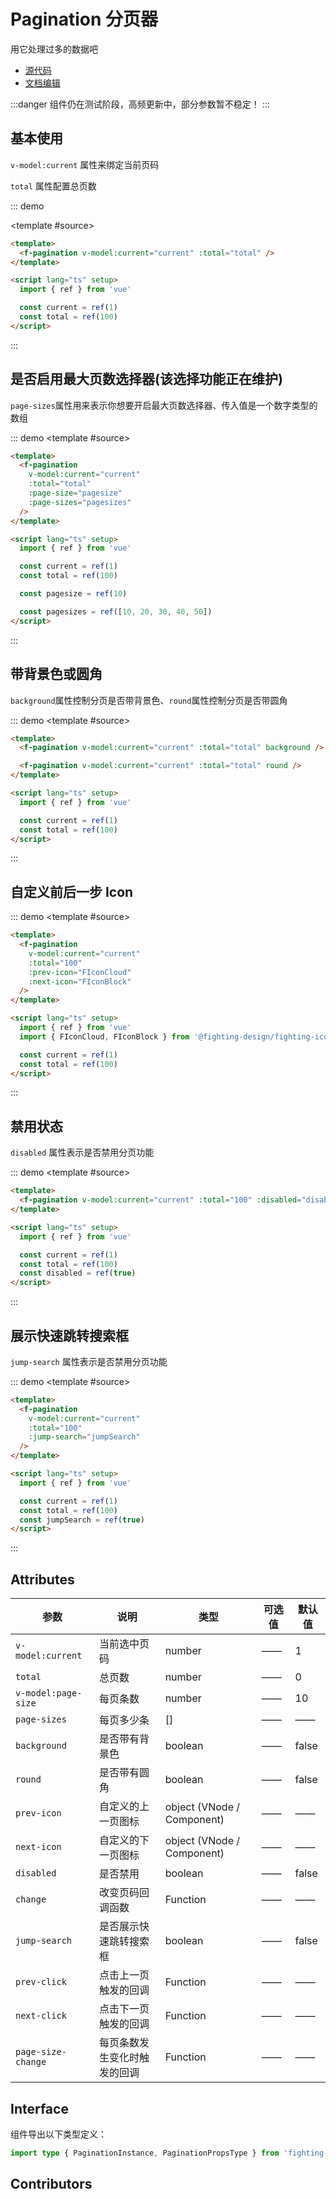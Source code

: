 # Pagination 分页器

用它处理过多的数据吧

- [源代码](https://github.com/FightingDesign/fighting-design/tree/master/packages/fighting-design/pagination)
- [文档编辑](https://github.com/FightingDesign/fighting-design/blob/master/docs/docs/components/pagination.md)

:::danger
组件仍在测试阶段，高频更新中，部分参数暂不稳定！
:::

## 基本使用

`v-model:current` 属性来绑定当前页码

`total` 属性配置总页数

::: demo

<template #source>
<demo1-vue />
</template>

```html
<template>
  <f-pagination v-model:current="current" :total="total" />
</template>

<script lang="ts" setup>
  import { ref } from 'vue'

  const current = ref(1)
  const total = ref(100)
</script>
```

:::

## 是否启用最大页数选择器(该选择功能正在维护)

`page-sizes`属性用来表示你想要开启最大页数选择器、传入值是一个数字类型的数组

::: demo
<template #source>
<demo2-vue/>
</template>

```html
<template>
  <f-pagination
    v-model:current="current"
    :total="total"
    :page-size="pagesize"
    :page-sizes="pagesizes"
  />
</template>

<script lang="ts" setup>
  import { ref } from 'vue'

  const current = ref(1)
  const total = ref(100)

  const pagesize = ref(10)

  const pagesizes = ref([10, 20, 30, 40, 50])
</script>
```

:::

## 带背景色或圆角

`background`属性控制分页是否带背景色、`round`属性控制分页是否带圆角

::: demo
<template #source>
<demo3-vue />
</template>

```html
<template>
  <f-pagination v-model:current="current" :total="total" background />

  <f-pagination v-model:current="current" :total="total" round />
</template>

<script lang="ts" setup>
  import { ref } from 'vue'

  const current = ref(1)
  const total = ref(100)
</script>
```

:::

## 自定义前后一步 Icon

::: demo
<template #source>
<f-pagination v-model:current="current" :total="100" :prev-Icon="FIconCloud" :next-Icon="FIconBlock" />
</template>

```html
<template>
  <f-pagination
    v-model:current="current"
    :total="100"
    :prev-icon="FIconCloud"
    :next-icon="FIconBlock"
  />
</template>

<script lang="ts" setup>
  import { ref } from 'vue'
  import { FIconCloud, FIconBlock } from '@fighting-design/fighting-icon'

  const current = ref(1)
  const total = ref(100)
</script>
```

:::

## 禁用状态

`disabled` 属性表示是否禁用分页功能

::: demo
<template #source>
<f-pagination v-model:current="current" :total="100" disabled />
</template>

```html
<template>
  <f-pagination v-model:current="current" :total="100" :disabled="disabled" />
</template>

<script lang="ts" setup>
  import { ref } from 'vue'

  const current = ref(1)
  const total = ref(100)
  const disabled = ref(true)
</script>
```

:::

## 展示快速跳转搜索框

`jump-search` 属性表示是否禁用分页功能

::: demo
<template #source>
<f-pagination v-model:current="current" :total="100" jumpSearch />
</template>

```html
<template>
  <f-pagination
    v-model:current="current"
    :total="100"
    :jump-search="jumpSearch"
  />
</template>

<script lang="ts" setup>
  import { ref } from 'vue'

  const current = ref(1)
  const total = ref(100)
  const jumpSearch = ref(true)
</script>
```

:::

## Attributes

| 参数                | 说明                         | 类型                       | 可选值 | 默认值 |
| ------------------- | ---------------------------- | -------------------------- | ------ | ------ |
| `v-model:current`   | 当前选中页码                 | number                     | ——     | 1      |
| `total`             | 总页数                       | number                     | ——     | 0      |
| `v-model:page-size` | 每页条数                     | number                     | ——     | 10     |
| `page-sizes`        | 每页多少条                   | []                         | ——     | ——     |
| `background`        | 是否带有背景色               | boolean                    | ——     | false  |
| `round`             | 是否带有圆角                 | boolean                    | ——     | false  |
| `prev-icon`         | 自定义的上一页图标           | object (VNode / Component) | ——     | ——     |
| `next-icon`         | 自定义的下一页图标           | object (VNode / Component) | ——     | ——     |
| `disabled`          | 是否禁用                     | boolean                    | ——     | false  |
| `change`            | 改变页码回调函数             | Function                   | ——     | ——     |
| `jump-search`       | 是否展示快速跳转搜索框       | boolean                    | ——     | false  |
| `prev-click`        | 点击上一页触发的回调         | Function                   | ——     | ——     |
| `next-click`        | 点击下一页触发的回调         | Function                   | ——     | ——     |
| `page-size-change`  | 每页条数发生变化时触发的回调 | Function                   | ——     | ——     |

## Interface

组件导出以下类型定义：

```ts
import type { PaginationInstance, PaginationPropsType } from 'fighting-design'
```

## Contributors

<a href="https://github.com/Tyh2001" target="_blank">
  <f-avatar round src="https://avatars.githubusercontent.com/u/73180970?v=4" />
</a>

<a href="https://github.com/OnlyShadows" target="_blank">
  <f-avatar round src="https://avatars.githubusercontent.com/u/54928569?v=4" />
</a>

<script setup lang="ts">
  import demo1Vue from './_demos/pagination/demo1.vue'
  import demo2Vue from './_demos/pagination/demo2.vue'
  import demo3Vue from './_demos/pagination/demo3.vue'
  import { FIconCloud, FIconBlock } from '@fighting-design/fighting-icon'
</script>
